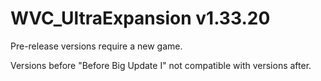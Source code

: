 # WVC_UltraExpansion v1.33.20

Pre-release versions require a new game.

Versions before "Before Big Update I" not compatible with versions after.
